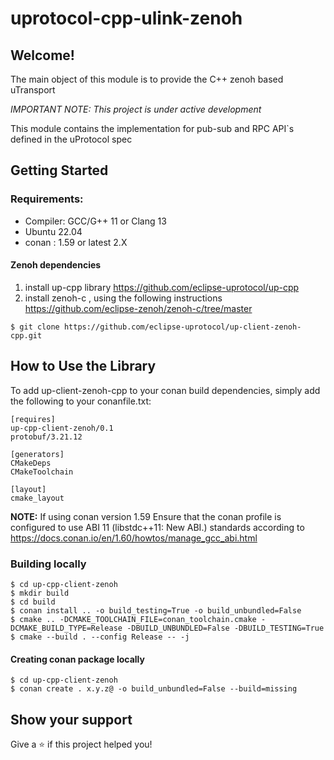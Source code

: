 # uprotocol-cpp-ulink-zenoh

## Welcome!

The main object of this module is to provide the C++ zenoh based uTransport

*_IMPORTANT NOTE:_ This project is under active development*

This module contains the implementation for pub-sub and RPC API`s defined in the uProtocol spec

## Getting Started
### Requirements:
- Compiler: GCC/G++ 11 or Clang 13
- Ubuntu 22.04
- conan : 1.59 or latest 2.X

#### Zenoh dependencies

1. install up-cpp library https://github.com/eclipse-uprotocol/up-cpp
2. install zenoh-c , using the following instructions https://github.com/eclipse-zenoh/zenoh-c/tree/master

```
$ git clone https://github.com/eclipse-uprotocol/up-client-zenoh-cpp.git
```
## How to Use the Library
To add up-client-zenoh-cpp to your conan build dependencies, simply add the following to your conanfile.txt:
```
[requires]
up-cpp-client-zenoh/0.1
protobuf/3.21.12

[generators]
CMakeDeps
CMakeToolchain

[layout]
cmake_layout

```
**NOTE:** If using conan version 1.59 Ensure that the conan profile is configured to use ABI 11 (libstdc++11: New ABI.) standards according to https://docs.conan.io/en/1.60/howtos/manage_gcc_abi.html

### Building locally 
```
$ cd up-cpp-client-zenoh
$ mkdir build
$ cd build
$ conan install .. -o build_testing=True -o build_unbundled=False 
$ cmake .. -DCMAKE_TOOLCHAIN_FILE=conan_toolchain.cmake -DCMAKE_BUILD_TYPE=Release -DBUILD_UNBUNDLED=False -DBUILD_TESTING=True
$ cmake --build . --config Release -- -j
```

#### Creating conan package locally 

```
$ cd up-cpp-client-zenoh
$ conan create . x.y.z@ -o build_unbundled=False --build=missing
```

## Show your support

Give a ⭐️ if this project helped you!
